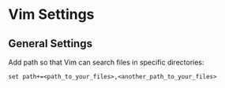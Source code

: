 # Vim Settings

## General Settings

Add path so that Vim can search files in specific directories:
```vim title=".vimrc"
set path+=<path_to_your_files>,<another_path_to_your_files>
```
